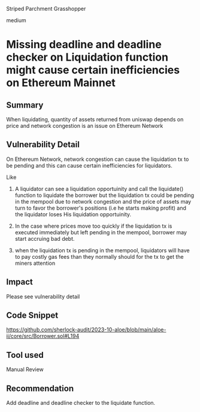 Striped Parchment Grasshopper

medium

# Missing deadline and deadline checker on Liquidation function might cause certain inefficiencies on Ethereum Mainnet
## Summary
When liquidating, quantity of assets returned from uniswap depends on price and network congestion is an issue on Ethereum Network
## Vulnerability Detail

On Ethereum Network, network congestion can cause the liquidation tx to be pending and this can cause certain inefficiencies for liquidators.

Like
 1. A liquidator can see a liquidation opportuinity and call the liquidate() function to liquidate the borrower but the liquidation tx could be pending in the mempool due to network congestion and the price of assets may turn to favor the borrower's positions (i.e he starts making profit) and the liquidator loses His liquidation opportuinity.

2. In the case where prices move too quickly if the liquidation tx is executed immediately but left pending in the mempool, borrower may start accruing bad debt.

3. when the liquidation tx is pending in the mempool, liquidators will have to pay costly gas fees than they normally should for the tx to get the miners attention

## Impact
Please see vulnerability detail
## Code Snippet
https://github.com/sherlock-audit/2023-10-aloe/blob/main/aloe-ii/core/src/Borrower.sol#L194
## Tool used

Manual Review

## Recommendation
Add deadline and deadline checker to the liquidate function.